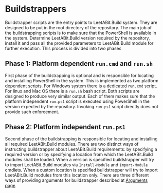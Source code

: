 # Buildstrappers

Buildstrapper scripts are the entry points to LeetABit.Build system. They are designed to be put in the root directory of the repository. The main job of the buildstrapping scripts is to make sure that the PowerShell is available in the system. Determine LeetABit.Build version required by the repository, install it and pass all the provided parameters to LeetABit.Build module for further execution. This process is divided into two phases.

## Phase 1: Platform dependent `run.cmd` and `run.sh`

First phase of the buildstrapping is optional and is responsible for locating and installing PowerShell in the system. This is implemented as two platform dependent scripts. For Windows system there is a dedicated `run.cmd` script. For linux and Mac OS there is a `run.sh` bash script. Both scripts are designed to produce very similar output. Each of them makes sure that the platform independent `run.ps1` script is executed using PowerShell in the version expected by the repository. Invoking `run.ps1` script directly does not provide such enforcement.

## Phase 2: Platform independent `run.ps1`

Second phase of the buildstrapping is responsible for locating and installing all required LeetABit.Build modules. There are two distinct ways of instructing buildstrapper about LeetABit.Build requirements: by specifying a required version or by specifying a location from which the LeetABit.Build modules shall be loaded. When a version is specified buildstrapper will try to import LeetABit.Build modules via `Install-Module` and `Import-Module` cmdlets. When a custom location is specified buildstrapper will try to import LeetABit.Build modules from this location only. There are three different ways of providing arguments for buildstrapper described at [Arguments page](Arguments.md).
